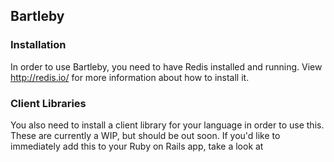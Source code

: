 ## Bartleby

### Installation

In order to use Bartleby, you need to have Redis installed and running.  View
http://redis.io/ for more information about how to install it.

### Client Libraries

You also need to install a client library for your language in order to use this.
These are currently a WIP, but should be out soon.  If you'd like to immediately
add this to your Ruby on Rails app, take a look at 
